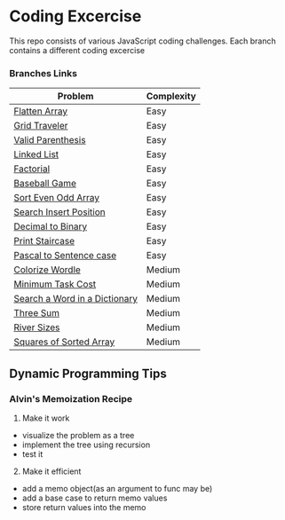 # Coding Excercise

This repo consists of various JavaScript coding challenges. Each branch contains a different coding excercise

### Branches Links

| Problem                                                                                                           | Complexity |
| ----------------------------------------------------------------------------------------------------------------- | ---------- |
| [Flatten Array](https://github.com/shoaib9121/dynamic-programming/tree/flatten-array)                             | Easy       |
| [Grid Traveler](https://github.com/shoaib9121/dynamic-programming/tree/grid-traveler)                             | Easy       |
| [Valid Parenthesis](https://github.com/shoaib9121/dynamic-programming/tree/valid-parenthesis)                     | Easy       |
| [Linked List](https://github.com/shoaib9121/dynamic-programming/tree/linked-list)                                 | Easy       |
| [Factorial](https://github.com/shoaib9121/dynamic-programming/tree/factorial)                                     | Easy       |
| [Baseball Game](https://github.com/shoaib9121/dynamic-programming/tree/baseball-game)                             | Easy       |
| [Sort Even Odd Array](https://github.com/shoaib9121/dynamic-programming/tree/sort-even-odd-array)                 | Easy       |
| [Search Insert Position](https://github.com/shoaib9121/dynamic-programming/tree/search-insert-position)           | Easy       |
| [Decimal to Binary](https://github.com/shoaib9121/dynamic-programming/tree/decimal-to-binary)                     | Easy       |
| [Print Staircase](https://github.com/shoaib9121/dynamic-programming/tree/print-staircase)                         | Easy       |
| [Pascal to Sentence case](https://github.com/shoaib9121/dynamic-programming/tree/pascal-to-sentence-case)         | Easy       |
| [Colorize Wordle](https://github.com/shoaib9121/dynamic-programming/tree/colorize-wordle)                         | Medium     |
| [Minimum Task Cost](https://https://github.com/shoaib9121/dynamic-programming/tree/minimum-task-cost)             | Medium     |
| [Search a Word in a Dictionary](https://github.com/shoaib9121/dynamic-programming/tree/search-word-in-dictionary) | Medium     |
| [Three Sum](https://github.com/shoaib9121/dynamic-programming/tree/three-sum)                                     | Medium     |
| [River Sizes](https://github.com/shoaib9121/dynamic-programming/tree/river-sizes)                                 | Medium     |
| [Squares of Sorted Array](https://github.com/shoaib9121/dynamic-programming/tree/squares-of-sorted-array)         | Medium     |

## Dynamic Programming Tips

### Alvin's Memoization Recipe

1. Make it work

- visualize the problem as a tree
- implement the tree using recursion
- test it

2. Make it efficient

- add a memo object(as an argument to func may be)
- add a base case to return memo values
- store return values into the memo
